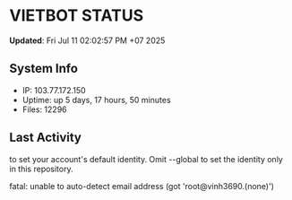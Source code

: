 # VIETBOT STATUS
**Updated**: Fri Jul 11 02:02:57 PM +07 2025

## System Info
- IP: 103.77.172.150
- Uptime: up 5 days, 17 hours, 50 minutes
- Files: 12296

## Last Activity

to set your account's default identity.
Omit --global to set the identity only in this repository.

fatal: unable to auto-detect email address (got 'root@vinh3690.(none)')
